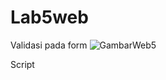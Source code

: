# Lab5web

Validasi pada form
![GambarWeb5](https://user-images.githubusercontent.com/63729431/116029736-274a3280-a684-11eb-8f13-f64773121463.png)

Script

